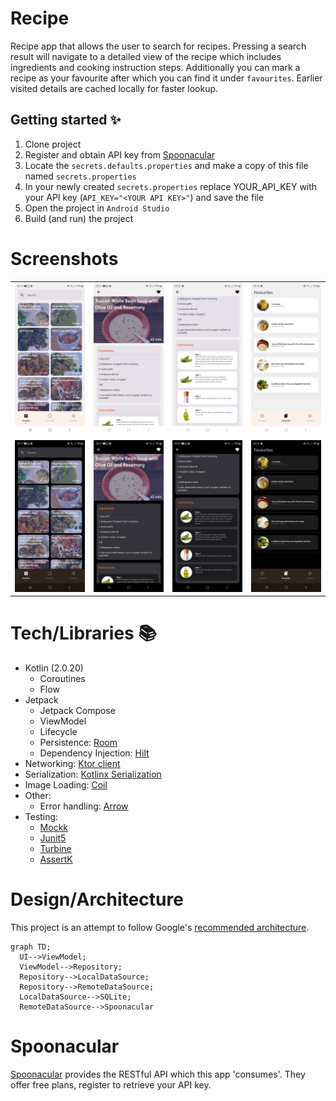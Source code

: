 # Recipe

Recipe app that allows the user to search for recipes. Pressing a search result will navigate to a detailed view of the recipe which includes ingredients and cooking instruction steps.
Additionally you can mark a recipe as your favourite after which you can find it under `favourites`. Earlier visited details are cached locally for faster lookup.

## Getting started ✨

1. Clone project
2. Register and obtain API key from [Spoonacular](https://spoonacular.com/)
3. Locate the `secrets.defaults.properties` and make a copy of this file named `secrets.properties`
4. In your newly created `secrets.properties` replace YOUR_API_KEY with your API key (`API_KEY="<YOUR API KEY>"`) and save the file
5. Open the project in `Android Studio`
6. Build (and run) the project

# Screenshots

<table>
   <tr>
      <td><img src="/previews/lightone.png" /></td>
      <td><img src="/previews/lighttwo.png" /></td>
      <td><img src="/previews/lightthree.png" /></td>
      <td><img src="/previews/lightfour.png" /></td>
   </tr>
   <tr>
      <td><img src="/previews/darkone.png" /></td>
      <td><img src="/previews/darktwo.png" /></td>
      <td><img src="/previews/darkthree.png" /></td>
      <td><img src="/previews/darkfour.png" /></td>
   </tr>
</table>

# Tech/Libraries 📚

* Kotlin (2.0.20)
  * Coroutines
  * Flow
* Jetpack
  * Jetpack Compose
  * ViewModel
  * Lifecycle
  * Persistence: [Room](https://developer.android.com/jetpack/androidx/releases/room)
  * Dependency Injection: [Hilt](https://developer.android.com/training/dependency-injection/hilt-android)
* Networking: [Ktor client](https://ktor.io/docs/welcome.html)
* Serialization: [Kotlinx Serialization](https://kotlinlang.org/docs/serialization.html)
* Image Loading: [Coil](https://coil-kt.github.io/coil/compose/)
* Other:
  * Error handling: [Arrow](https://arrow-kt.io/)
* Testing:
  * [Mockk](https://mockk.io/)
  * [Junit5](https://junit.org/junit5/)
  * [Turbine](https://github.com/cashapp/turbine)
  * [AssertK](https://github.com/willowtreeapps/assertk)

# Design/Architecture

This project is an attempt to follow Google's [recommended architecture](https://developer.android.com/topic/architecture). 

```mermaid
graph TD;
  UI-->ViewModel;
  ViewModel-->Repository;
  Repository-->LocalDataSource;
  Repository-->RemoteDataSource;
  LocalDataSource-->SQLite;
  RemoteDataSource-->Spoonacular
```

# Spoonacular

[Spoonacular](https://spoonacular.com/) provides the RESTful API which this app 'consumes'. They offer free plans, register to retrieve your API key.
